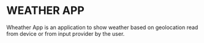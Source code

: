 # WEATHER APP

Wheather App is an application to show weather based on geolocation read from device or from input provider by the user.
